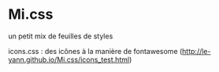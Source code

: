 # Mi.css
un petit mix de feuilles de styles

icons.css : des icônes à la manière de fontawesome (http://le-yann.github.io/Mi.css/icons_test.html)
